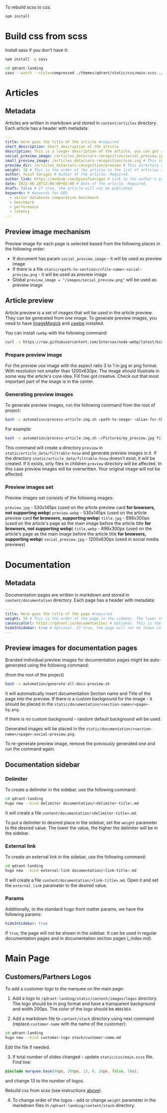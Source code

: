 To rebuild scss to css:

```bash
npm install
```

# Build css from scss

Install sass if you don't have it:

```bash
npm install -g sass
```

``` bash
cd qdrant-landing
sass --watch --style=compressed ./themes/qdrant/static/css/main.scss ./themes/qdrant/static/css/main.css
```

# Articles

## Metadata

Articles are written in markdown and stored in `content/articles` directory. Each article has a header with metadata:

```yaml
---
title: Here goes the title of the article #required
short_description: Short description of the article
description: This is a longer description of the article, you can get a little bit more wordly here. Try to keep it under 140 characters. #required
social_preview_image: /articles_data/cars-recognition/social_preview.jpg # This image will be used in social media previews, should be 1200x630px. Required.
small_preview_image: /articles_data/cars-recognition/icon.svg # This image will be used in the list of articles at the footer, should be 40x40px
preview_dir: /articles_data/cars-recognition/preview # This directory contains images that will be used in the article preview. They can be generated from one image. Read more below. Required.
weight: 10 # This is the order of the article in the list of articles at the footer. The lower the number, the higher the article will be in the list.
author: Yusuf Sarıgöz # Author of the article. Required.
author_link: https://medium.com/@yusufsarigoz # Link to the author's page. Required.
date: 2022-06-28T13:00:00+03:00 # Date of the article. Required.
draft: false # If true, the article will not be published
keywords: # Keywords for SEO
  - vector databases comparative benchmark
  - benchmark
  - performance
  - latency
---
```

## Preview image mechanism

Preview image for each page is selected based from the following places in the following order:

- If document has param `social_preview_image` - it will be used as preview image
- If there is a file `static/<path-to-section>/<file-name>-social-preview.png` - it will be used as preview image
- Global `preview_image = "/images/social_preview.png"` will be used as preview image

## Article preview

Article preview is a set of images that will be used in the article preview. They can be generated from one image. To generate preview images, you need to have [ImageMagick](https://imagemagick.org/index.php) and [cwebp](https://developers.google.com/speed/webp/download) installed.

You can install `cwebp` with the following command:

```bash
curl -s https://raw.githubusercontent.com/Intervox/node-webp/latest/bin/install_webp | sudo bash
```

### Prepare preview image

For the preview use image with the aspect ratio 3 to 1 in jpg or png format. With resolution not smaller than 1200x630px. The image should illustrate in some way the article's core idea. Fill free got creative. Check out that most important part of the image is in the center.

### Generating preview images

To generate preview images, run the following command from the root of project:

```bash
bash -x automation/process-article-img.sh <path-to-image> <alias-for-the-article>
```

For example:

```bash
bash -x automation/process-article-img.sh ~/Pictures/my_preview.jpg filtrable-hnsw 
```

This command will create a directory `preview` in `static/article_data/filtrable-hnsw` and generate preview images in it. If the directory `static/article_data/filtrable-hnsw` doesn't exist, it will be created. If it exists, only files in children `preview` directory will be affected. In this case preview images will be overwritten. Your original image will not be affected.

### Preview images set

Preview images set consists of the following images:

`preview.jpg` - 530x145px (used on the article preview card **for browsers, not supporting webp**)
`preview.webp` - 530x145px (used on the article preview card **for browsers, supporting webp**)
`title.jpg` - 898x300px (used on the article's page as the main image before the article title **for browsers, not supporting webp**)
`title.webp` - 898x300px (used on the article's page as the main image before the article title **for browsers, supporting webp**)
`social_preview.jpg` - 1200x630px (used in social media previews)

# Documentation

## Metadata

Documentation pages are written in markdown and stored in `content/documentation` directory. Each page has a header with metadata:

```yaml
---
title: Here goes the title of the page #required
weight: 10 # This is the order of the page in the sidebar. The lower the number, the higher the page will be in the sidebar.
canonicalUrl: https://qdrant.io/documentation/ # Optional. This is the canonical url of the page.
hideInSidebar: true # Optional. If true, the page will not be shown in the sidebar. It can be used in regular documentation pages and in documentation section pages (_index.md).
---
```

## Preview images for documentation pages

Branded individual preview images for documentation pages might be auto-generated using the following command:

(from the root of the project)

```bash
bash -x automation/generate-all-docs-preview.sh
```

It will automatically insert documentation Section name and Title of the page into the preview.
If there is a custom background for the image - it should be placed in the `static/documentation/<section-name>/<page>-bg.png`.
<!-- (Use midjourney and one of the styles https://www.notion.so/qdrant/Midjourney-styles-a8dbc94761a74bb287a8a8ad05d593d1 to generate the background) -->

If there is no custom background - random default background will be used.

Generated images will be placed in the `static/documentation/<section-name>/<page>-social-preview.png`.

To re-generate preview image, remove the previously generated one and run the command again.

## Documentation sidebar

### Delimiter

To create a delimiter in the sidebar, use the following command:

``` bash
cd qdrant-landing
hugo new --kind delimiter documentation/<delimiter-title>.md
```

It will create a file `content/documentation/<delimiter-title>.md`.

To put a delimiter to desired place in the sidebar, set the `weight` parameter to the desired value. The lower the value, the higher the delimiter will be in the sidebar.

### External link

To create an external link in the sidebar, use the following command:

``` bash
cd qdrant-landing
hugo new --kind external-link documentation/<link-title>.md
```

It will create a file `content/documentation/<link-title>.md`. Open it and set the `external_link` parameter to the desired value.

### Params

Additionally, to the standard hugo front matter params, we have the following params:

```yaml
hideInSidebar: true
```

If `true`, the page will not be shown in the sidebar. It can be used in regular documentation pages and in documentation section pages (_index.md).

# Main Page

## Customers/Partners Logos

To add a customer logo to the marquee on the main page:

1. Add a logo to `/qdrant-landing/static/content/images/logos` directory. The logo should be in png format and have a transparent background and width 200px. The color of the logo should be `#B6C0E4`.
 
2. Add a markdown file to `content/stack` directory using next command (replace `customer-name` with the name of the customer):

``` bash
cd qdrant-landing
hugo new --kind customer-logo stack/customer-name.md
```

Edit the file if needed.

3. If total number of slides changed - update `static/css/main.scss` file. Find line:

```scss
@include marquee.base(80px, 200px, 13, 6, 20px, false, 50s);
```

and change 13 to the number of logos.

Rebuild css from scss (see instructions [above](#build-css-from-scss)).

4. To change order of the logos - add or change `weight` parameter in the markdown files in `/qdrant-landing/content/stack` directory.
